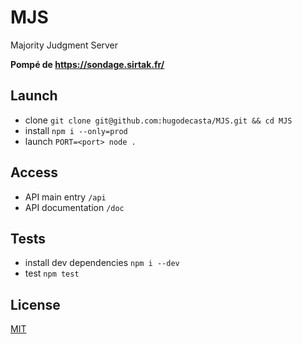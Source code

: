 # MJS
Majority Judgment Server

**Pompé de <https://sondage.sirtak.fr/>**

## Launch
 * clone `git clone git@github.com:hugodecasta/MJS.git && cd MJS`
 * install `npm i --only=prod`
 * launch `PORT=<port> node .`

## Access
 * API main entry `/api`
 * API documentation `/doc`

## Tests
 * install dev dependencies `npm i --dev`
 * test `npm test`

## License
[MIT](/LICENSE)

